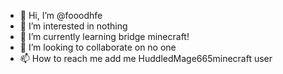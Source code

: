 - 👋 Hi, I’m @fooodhfe
- 👀 I’m interested in nothing
- 🌱 I’m currently learning bridge minecraft!
- 💞️ I’m looking to collaborate on no one
- 📫 How to reach me add me HuddledMage665minecraft user

<!---
fooodhfe/fooodhfe is a ✨ special ✨ repository because its `README.md` (this file) appears on your GitHub profile.
You can click the Preview link to take a look at your changes.
--->
